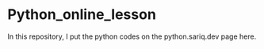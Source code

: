 # Python_online_lesson
In this repository, I put the python codes on the python.sariq.dev page here.
